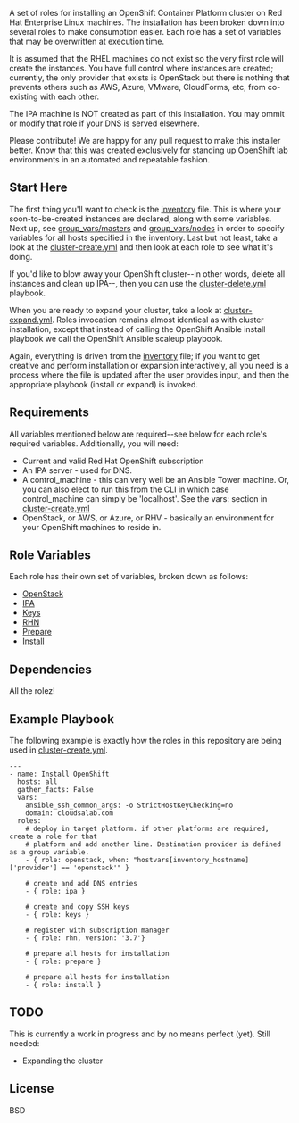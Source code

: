 A set of roles for installing an OpenShift Container Platform cluster on Red Hat Enterprise Linux machines.
The installation has been broken down into several roles to make consumption easier. Each role has a set of variables that may be overwritten at execution time.

It is assumed that the RHEL machines do not exist so the very first role will create the instances. You have full control where instances are created; currently,
the only provider that exists is OpenStack but there is nothing that prevents others such as AWS, Azure, VMware, CloudForms, etc, from co-existing with each other.

The IPA machine is NOT created as part of this installation. You may ommit or modify that role if your DNS is served elsewhere.

Please contribute! We are happy for any pull request to make this installer better. Know that this was created exclusively for standing up OpenShift lab environments in an automated and repeatable fashion.

Start Here
------------

The first thing you'll want to check is the [inventory](inventory) file. This is where your soon-to-be-created instances are declared, along with some variables. Next up, see [group_vars/masters](group_vars/masters) and [group_vars/nodes](group_vars/nodes) in order to specify variables for all hosts specified in the inventory. Last but not least, take a look at the [cluster-create.yml](cluster-create.yml) and then look at each role to see what it's doing.

If you'd like to blow away your OpenShift cluster--in other words, delete all instances and clean up IPA--, then you can use the [cluster-delete.yml](cluster-delete.yml) playbook.

When you are ready to expand your cluster, take a look at [cluster-expand.yml](cluster-expand.yml). Roles invocation remains almost identical as with cluster installation, except that instead of calling the OpenShift Ansible install playbook we call the OpenShift Ansible scaleup playbook.

Again, everything is driven from the [inventory](inventory) file; if you want to get creative and perform installation or expansion interactively, all you need is a process where the file is updated after the user provides input, and then the appropriate playbook (install or expand) is invoked.

Requirements
------------

All variables mentioned below are required--see below for each role's required variables. Additionally, you will need:

  - Current and valid Red Hat OpenShift subscription
  - An IPA server - used for DNS. 
  - A control_machine - this can very well be an Ansible Tower machine. Or, you can also elect to run this from the CLI in which case control_machine can simply be 'localhost'. See the vars: section in [cluster-create.yml](cluster-create.yml)
  - OpenStack, or AWS, or Azure, or RHV - basically an environment for your OpenShift machines to reside in.

Role Variables
--------------

Each role has their own set of variables, broken down as follows:

  - [OpenStack](roles/openstack/README.md)
  - [IPA](roles/ipa/README.md)
  - [Keys](roles/keys/README.md)
  - [RHN](roles/rhn/README.md)
  - [Prepare](roles/prepare/README.md)
  - [Install](roles/install/README.md)

Dependencies
------------

All the rolez!

Example Playbook
----------------

The following example is exactly how the roles in this repository are being used in [cluster-create.yml](cluster-create.yml).

    ---
    - name: Install OpenShift
      hosts: all
      gather_facts: False
      vars:
        ansible_ssh_common_args: -o StrictHostKeyChecking=no
        domain: cloudsalab.com
      roles:
        # deploy in target platform. if other platforms are required, create a role for that
        # platform and add another line. Destination provider is defined as a group variable.
        - { role: openstack, when: "hostvars[inventory_hostname]['provider'] == 'openstack'" }

        # create and add DNS entries
        - { role: ipa }

        # create and copy SSH keys
        - { role: keys }    

        # register with subscription manager
        - { role: rhn, version: '3.7'}

        # prepare all hosts for installation
        - { role: prepare } 

        # prepare all hosts for installation
        - { role: install }

TODO
-------
This is currently a work in progress and by no means perfect (yet). Still needed:

  - Expanding the cluster

License
-------

BSD
